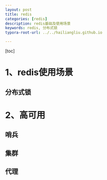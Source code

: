 ```yaml
---
layout: post
title: redis
categories: [redis]
description: redis基础及使用场景
keywords: redis, 分布式锁
typora-root-url: ../../hailiangliu.github.io

---
```


[toc]

# 1、redis使用场景

## 分布式锁



# 2、高可用

## 哨兵

## 集群

## 代理

 